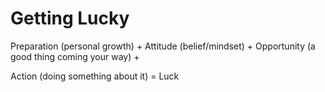 # Getting Lucky

Preparation (personal growth) + 
Attitude (belief/mindset) + 
Opportunity (a good thing coming your way) + 

Action (doing something about it) = 
Luck

